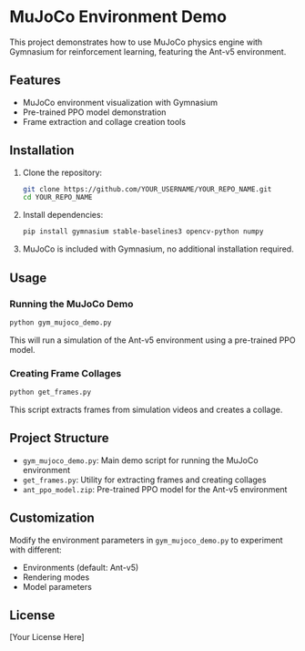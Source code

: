 # MuJoCo Environment Demo

This project demonstrates how to use MuJoCo physics engine with Gymnasium for reinforcement learning, featuring the Ant-v5 environment.

## Features

- MuJoCo environment visualization with Gymnasium
- Pre-trained PPO model demonstration
- Frame extraction and collage creation tools

## Installation

1. Clone the repository:
   ```bash
   git clone https://github.com/YOUR_USERNAME/YOUR_REPO_NAME.git
   cd YOUR_REPO_NAME
   ```

2. Install dependencies:
   ```bash
   pip install gymnasium stable-baselines3 opencv-python numpy
   ```

3. MuJoCo is included with Gymnasium, no additional installation required.

## Usage

### Running the MuJoCo Demo

```bash
python gym_mujoco_demo.py
```

This will run a simulation of the Ant-v5 environment using a pre-trained PPO model.

### Creating Frame Collages

```bash
python get_frames.py
```

This script extracts frames from simulation videos and creates a collage.

## Project Structure

- `gym_mujoco_demo.py`: Main demo script for running the MuJoCo environment
- `get_frames.py`: Utility for extracting frames and creating collages
- `ant_ppo_model.zip`: Pre-trained PPO model for the Ant-v5 environment

## Customization

Modify the environment parameters in `gym_mujoco_demo.py` to experiment with different:
- Environments (default: Ant-v5)
- Rendering modes
- Model parameters

## License

[Your License Here]